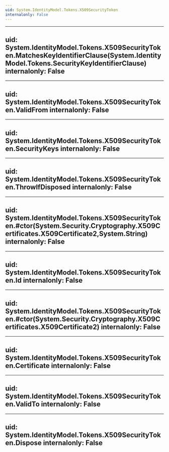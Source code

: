 ```yaml
---
uid: System.IdentityModel.Tokens.X509SecurityToken
internalonly: False
---
```


---
uid: System.IdentityModel.Tokens.X509SecurityToken.MatchesKeyIdentifierClause(System.IdentityModel.Tokens.SecurityKeyIdentifierClause)
internalonly: False
---

---
uid: System.IdentityModel.Tokens.X509SecurityToken.ValidFrom
internalonly: False
---

---
uid: System.IdentityModel.Tokens.X509SecurityToken.SecurityKeys
internalonly: False
---

---
uid: System.IdentityModel.Tokens.X509SecurityToken.ThrowIfDisposed
internalonly: False
---

---
uid: System.IdentityModel.Tokens.X509SecurityToken.#ctor(System.Security.Cryptography.X509Certificates.X509Certificate2,System.String)
internalonly: False
---

---
uid: System.IdentityModel.Tokens.X509SecurityToken.Id
internalonly: False
---

---
uid: System.IdentityModel.Tokens.X509SecurityToken.#ctor(System.Security.Cryptography.X509Certificates.X509Certificate2)
internalonly: False
---

---
uid: System.IdentityModel.Tokens.X509SecurityToken.Certificate
internalonly: False
---

---
uid: System.IdentityModel.Tokens.X509SecurityToken.ValidTo
internalonly: False
---

---
uid: System.IdentityModel.Tokens.X509SecurityToken.Dispose
internalonly: False
---
